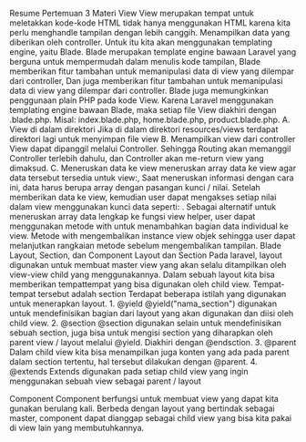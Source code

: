 Resume Pertemuan 3
Materi View
View merupakan tempat untuk meletakkan kode-kode HTML tidak hanya menggunakan HTML karena kita perlu menghandle tampilan dengan lebih canggih. Menampilkan data yang diberikan oleh controller. Untuk itu kita akan menggunakan templating engine, yaitu Blade.
Blade merupakan template engine bawaan Laravel yang berguna untuk mempermudah dalam menulis kode tampilan, Blade memberikan fitur tambahan untuk memanipulasi data di view yang dilempar dari controller, Dan juga memberikan fitur tambahan untuk memanipulasi data di view yang dilempar dari controller. Blade juga memungkinkan penggunaan plain PHP pada kode View. Karena Laravel menggunakan templating engine bawaan Blade, maka setiap file View diakhiri dengan .blade.php. Misal: index.blade.php, home.blade.php, product.blade.php.
    A. View di dalam direktori 
Jika di dalam direktori resources/views terdapat direktori lagi untuk menyimpan file view
    B. Menampilkan view dari controller 
View dapat dipanggil melalui Controller. Sehingga Routing akan memanggil Controller terlebih dahulu, dan Controller akan me-return view yang dimaksud.
    C. Meneruskan data ke view
meneruskan array data ke view agar data tersebut tersedia untuk view:, Saat meneruskan informasi dengan cara ini, data harus berupa array dengan pasangan kunci / nilai. Setelah memberikan data ke view, kemudian user dapat mengakses setiap nilai dalam view menggunakan kunci data seperti: . Sebagai alternatif untuk meneruskan array data lengkap ke fungsi view helper, user dapat menggunakan metode with untuk menambahkan bagian data individual ke view. Metode with mengembalikan instance view objek sehingga user dapat melanjutkan rangkaian metode sebelum mengembalikan tampilan.
Blade Layout, Section, dan Component
Layout dan Section Pada laravel, layout digunakan untuk membuat master view yang akan selalu ditampilkan oleh view-view child yang menggunakannya. Dalam sebuah layout kita bisa memberikan tempattempat yang bisa digunakan oleh child view. Tempat-tempat tersebut adalah section
Terdapat beberapa istilah yang digunakan untuk menerapkan layout.
    1. @yield 
@yield("nama_section") digunakan untuk mendefinisikan bagian dari layout yang akan digunakan dan diisi oleh child view. 
    2. @section 
@section digunakan selain untuk mendefinisikan sebuah section, juga bisa untuk mengisi section yang diharapkan oleh parent view / layout melalui @yield. Diakhiri dengan @endsction.
    3. @parent
 Dalam child view kita bisa menampilkan juga konten yang ada pada parent dalam section tertentu, hal tersebut dilakukan dengan @parent.
    4.  @extends 
Extends digunakan pada setiap child view yang ingin menggunakan sebuah view sebagai parent / layout

Component 
Component berfungsi untuk membuat view yang dapat kita gunakan berulang kali. Berbeda dengan layout yang bertindak sebagai master, component dapat dianggap sebagai child view yang bisa kita pakai di view lain yang membutuhkannya.
